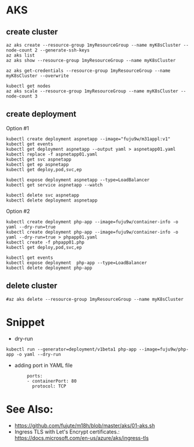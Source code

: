 # AKS
## create cluster 
```shell
az aks create --resource-group 1myResourceGroup --name myK8sCluster --node-count 2 --generate-ssh-keys
az aks list
az aks show --resource-group 1myResourceGroup --name myK8sCluster

az aks get-credentials --resource-group 1myResourceGroup --name myK8sCluster --overwrite

kubectl get nodes
az aks scale --resource-group 1myResourceGroup --name myK8sCluster --node-count 3
```
## create deployment
Option #1
```shell
kubectl create deployment aspnetapp --image="fuju9w/m31appl:v1"
kubectl get events
kubectl get deployment aspnetapp --output yaml > aspnetapp01.yaml
kubectl replace -f aspnetapp01.yaml 
kubectl get svc aspnetapp 
kubectl get ep aspnetapp 
kubectl get deploy,pod,svc,ep

kubectl expose deployment aspnetapp --type=LoadBalancer
kubectl get service aspnetapp --watch

kubectl delete svc aspnetapp
kubectl delete deployment aspnetapp
```
Option #2
```shell
kubectl create deployment php-app --image=fuju9w/container-info -o yaml --dry-run=true
kubectl create deployment php-app --image=fuju9w/container-info -o yaml --dry-run=true > phpapp01.yaml
kubectl create -f phpapp01.php
kubectl get deploy,pod,svc,ep

kubectl get events
kubectl expose deployment  php-app --type=LoadBalancer
kubectl delete deployment php-app
```
## delete cluster
```shell
#az aks delete --resource-group 1myResourceGroup --name myK8sCluster
```

# Snippet
* dry-run
```shell
kubectl run --generator=deployment/v1beta1 php-app --image=fuju9w/php-app -o yaml --dry-run
```
* adding port in YAML file 

```shell
        ports:
        - containerPort: 80
          protocol: TCP
```
# See Also:  
* https://github.com/fujute/m18h/blob/master/aks/01-aks.sh
* Ingress TLS with  Let's Encrypt certificates.:  https://docs.microsoft.com/en-us/azure/aks/ingress-tls

